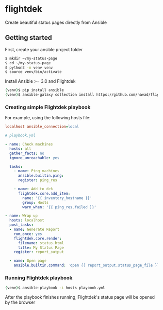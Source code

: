 # flightdek
Create beautiful status pages directly from Ansible

## Getting started
First, create your ansible project folder

```bash
$ mkdir ~/my-status-page
$ cd ~/my-status-page
$ python3 -m venv venv
$ source venv/bin/activate
```

Install Ansible >= 3.0 and Flightdek
```bash
(venv)$ pip install ansible
(venv)$ ansible-galaxy collection install https://github.com/navad/flightdek
```

### Creating simple Flightdek playbook
For example, using the following hosts file:
```ini
localhost ansible_connection=local
```

```yaml
# playbook.yml

- name: Check machines
  hosts: all
  gather_facts: no
  ignore_unreachable: yes

  tasks:
    - name: Ping machines
      ansible.builtin.ping:
      register: ping_res

    - name: Add to dek
      flightdek.core.add_item:
        name: '{{ inventory_hostname }}'
        group: Hosts
        warn_when: '{{ ping_res.failed }}'

- name: Wrap up
  hosts: localhost
  post_tasks:
  - name: Generate Report
    run_once: yes
    flightdek.core.render:
      filename: status.html
      title: My Status Page
    register: report_output

  - name: Open page
    ansible.builtin.command: 'open {{ report_output.status_page_file }}'
```

### Running Flightdek playbook
```bash
(venv)$ ansible-playbook -i hosts playbook.yml
```

After the playbook finishes running, Flightdek's status page will be opened by the browser
